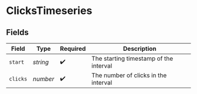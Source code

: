 # ClicksTimeseries


## Fields

| Field                                  | Type                                   | Required                               | Description                            |
| -------------------------------------- | -------------------------------------- | -------------------------------------- | -------------------------------------- |
| `start`                                | *string*                               | :heavy_check_mark:                     | The starting timestamp of the interval |
| `clicks`                               | *number*                               | :heavy_check_mark:                     | The number of clicks in the interval   |